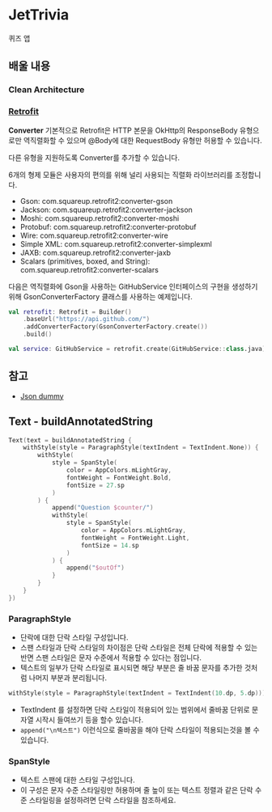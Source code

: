 # JetTrivia
퀴즈 앱

## 배울 내용
### Clean Architecture
### [Retrofit](https://square.github.io/retrofit/) 

**Converter**
기본적으로 Retrofit은 HTTP 본문을 OkHttp의 ResponseBody 유형으로만 역직렬화할 수 있으며 @Body에 대한 RequestBody 유형만 허용할 수 있습니다.

다른 유형을 지원하도록 Converter를 추가할 수 있습니다. 

6개의 형제 모듈은 사용자의 편의를 위해 널리 사용되는 직렬화 라이브러리를 조정합니다.
- Gson: com.squareup.retrofit2:converter-gson
- Jackson: com.squareup.retrofit2:converter-jackson
- Moshi: com.squareup.retrofit2:converter-moshi
- Protobuf: com.squareup.retrofit2:converter-protobuf
- Wire: com.squareup.retrofit2:converter-wire
- Simple XML: com.squareup.retrofit2:converter-simplexml
- JAXB: com.squareup.retrofit2:converter-jaxb
- Scalars (primitives, boxed, and String): com.squareup.retrofit2:converter-scalars

다음은 역직렬화에 Gson을 사용하는 GitHubService 인터페이스의 구현을 생성하기 위해 GsonConverterFactory 클래스를 사용하는 예제입니다.

```kotlin
val retrofit: Retrofit = Builder()
    .baseUrl("https://api.github.com/")
    .addConverterFactory(GsonConverterFactory.create())
    .build()

val service: GitHubService = retrofit.create(GitHubService::class.java)
```

## 참고
- [Json dummy](https://raw.githubusercontent.com/itmmckernan/triviaJSON/master/world.json)


## Text - buildAnnotatedString

```kotlin
Text(text = buildAnnotatedString {
    withStyle(style = ParagraphStyle(textIndent = TextIndent.None)) {
        withStyle(
            style = SpanStyle(
                color = AppColors.mLightGray,
                fontWeight = FontWeight.Bold,
                fontSize = 27.sp
            )
        ) {
            append("Question $counter/")
            withStyle(
                style = SpanStyle(
                    color = AppColors.mLightGray,
                    fontWeight = FontWeight.Light,
                    fontSize = 14.sp
                )
            ) {
                append("$outOf")
            }
        }
    }
})
```

### ParagraphStyle
- 단락에 대한 단락 스타일 구성입니다. 
- 스팬 스타일과 단락 스타일의 차이점은 단락 스타일은 전체 단락에 적용할 수 있는 반면 스팬 스타일은 문자 수준에서 적용할 수 있다는 점입니다. 
- 텍스트의 일부가 단락 스타일로 표시되면 해당 부분은 줄 바꿈 문자를 추가한 것처럼 나머지 부분과 분리됩니다.

```kotlin
withStyle(style = ParagraphStyle(textIndent = TextIndent(10.dp, 5.dp)))
```
- TextIndent 를 설정하면 단락 스타일이 적용되어 있는 범위에서 줄바꿈 단위로 문자열 시작시 들여쓰기 등을 할수 있습니다.
- `append("\n텍스트")` 이런식으로 줄바꿈을 해야 단락 스타일이 적용되는것을 볼 수 있습니다.

### SpanStyle
- 텍스트 스팬에 대한 스타일 구성입니다. 
- 이 구성은 문자 수준 스타일링만 허용하며 줄 높이 또는 텍스트 정렬과 같은 단락 수준 스타일링을 설정하려면 단락 스타일을 참조하세요.